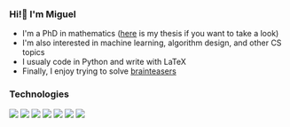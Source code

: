 ### Hi!👋 I'm Miguel
- I'm a PhD in mathematics ([here](https://opus.bibliothek.uni-augsburg.de/opus4/frontdoor/index/index/start/0/rows/20/sortfield/score/sortorder/desc/searchtype/simple/query/miguel+pereira+equivariant/docId/95736) is my thesis if you want to take a look)
- I'm also interested in machine learning, algorithm design, and other CS topics
- I usualy code in Python and write with LaTeX
- Finally, I enjoy trying to solve [brainteasers](https://github.com/miguelbper/jane-street-puzzles)

### Technologies
![](https://img.shields.io/badge/Editor-VS%20Code-blue?style=flat&logo=visualstudio&logoColor=white)
![](https://img.shields.io/badge/Code-Python-green?style=flat&logo=python&logoColor=white)
![](https://img.shields.io/badge/Code-LaTeX-green?style=flat&logo=latex&logoColor=white)
![](https://img.shields.io/badge/Libraries-NumPy-orange?style=flat&logo=numpy&logoColor=white)
![](https://img.shields.io/badge/Libraries-pandas-yellow?style=flat&logo=pandas&logoColor=white)
![](https://img.shields.io/badge/Libraries-scikit--learn-yellow?style=flat&logo=scikitlearn&logoColor=white)
![](https://img.shields.io/badge/Libraries-SymPy-yellow?style=flat&logo=sympy&logoColor=white)


<!--### Hi there 👋-->

<!--
**miguelbper/miguelbper** is a ✨ _special_ ✨ repository because its `README.md` (this file) appears on your GitHub profile.

Here are some ideas to get you started:

- 🔭 I’m currently working on ...
- 🌱 I’m currently learning ...
- 👯 I’m looking to collaborate on ...
- 🤔 I’m looking for help with ...
- 💬 Ask me about ...
- 📫 How to reach me: ...
- 😄 Pronouns: ...
- ⚡ Fun fact: ...
-->
